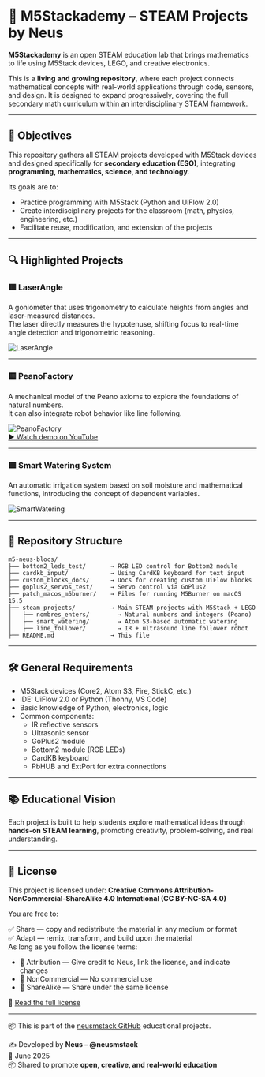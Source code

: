 # 🧠 M5Stackademy – STEAM Projects by Neus

**M5Stackademy** is an open STEAM education lab that brings mathematics to life using M5Stack devices, LEGO, and creative electronics.

This is a **living and growing repository**, where each project connects mathematical concepts with real-world applications through code, sensors, and design. It is designed to expand progressively, covering the full secondary math curriculum within an interdisciplinary STEAM framework.

---

## 🎯 Objectives

This repository gathers all STEAM projects developed with M5Stack devices and designed specifically for **secondary education (ESO)**, integrating **programming, mathematics, science, and technology**.

Its goals are to:

- Practice programming with M5Stack (Python and UiFlow 2.0)
- Create interdisciplinary projects for the classroom (math, physics, engineering, etc.)
- Facilitate reuse, modification, and extension of the projects

---

## 🔍 Highlighted Projects

### 🟥 LaserAngle

A goniometer that uses trigonometry to calculate heights from angles and laser-measured distances.  
The laser directly measures the hypotenuse, shifting focus to real-time angle detection and trigonometric reasoning.

![LaserAngle](project_images/LaserAngle.JPG)

---

### 🟨 PeanoFactory

A mechanical model of the Peano axioms to explore the foundations of natural numbers.  
It can also integrate robot behavior like line following.

![PeanoFactory](project_images/PeanoFactory.jpg)  
[▶️ Watch demo on YouTube](https://www.youtube.com/watch?v=X0DargmOZIA)

---

### 🟩 Smart Watering System

An automatic irrigation system based on soil moisture and mathematical functions, introducing the concept of dependent variables.

![SmartWatering](project_images/SmartWatering.jpg)

---

## 📁 Repository Structure

```
m5-neus-blocs/
├── bottom2_leds_test/       → RGB LED control for Bottom2 module
├── cardkb_input/            → Using CardKB keyboard for text input
├── custom_blocks_docs/      → Docs for creating custom UiFlow blocks
├── goplus2_servos_test/     → Servo control via GoPlus2
├── patch_macos_m5burner/    → Files for running M5Burner on macOS 15.5
├── steam_projects/          → Main STEAM projects with M5Stack + LEGO
│   ├── nombres_enters/        → Natural numbers and integers (Peano)
│   ├── smart_watering/        → Atom S3-based automatic watering
│   ├── line_follower/         → IR + ultrasound line follower robot
├── README.md                → This file
```

---

## 🛠️ General Requirements

- M5Stack devices (Core2, Atom S3, Fire, StickC, etc.)
- IDE: UiFlow 2.0 or Python (Thonny, VS Code)
- Basic knowledge of Python, electronics, logic
- Common components:
  - IR reflective sensors
  - Ultrasonic sensor
  - GoPlus2 module
  - Bottom2 module (RGB LEDs)
  - CardKB keyboard
  - PbHUB and ExtPort for extra connections

---

## 📚 Educational Vision

Each project is built to help students explore mathematical ideas through **hands-on STEAM learning**, promoting creativity, problem-solving, and real understanding.

---

## 📜 License

This project is licensed under:
**Creative Commons Attribution-NonCommercial-ShareAlike 4.0 International (CC BY-NC-SA 4.0)**

You are free to:

✅ Share — copy and redistribute the material in any medium or format  
✅ Adapt — remix, transform, and build upon the material  
As long as you follow the license terms:

- 🧾 Attribution — Give credit to Neus, link the license, and indicate changes  
- 🚫 NonCommercial — No commercial use  
- 🔁 ShareAlike — Share under the same license  

🔗 [Read the full license](https://creativecommons.org/licenses/by-nc-sa/4.0/)

---

📦 This is part of the [neusmstack GitHub](https://github.com/neusmstack) educational projects.

✍️ Developed by **Neus – @neusmstack**  
📅 June 2025  
📦 Shared to promote **open, creative, and real-world education**
